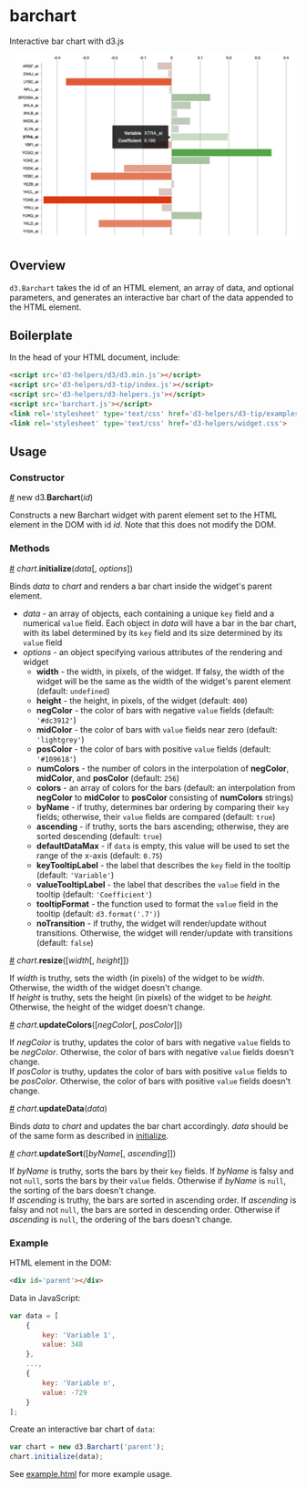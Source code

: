 # barchart
Interactive bar chart with d3.js

![alt text](https://raw.githubusercontent.com/alexrfling/barchart/master/img/example.png)

## Overview
`d3.Barchart` takes the id of an HTML element, an array of data, and optional parameters, and generates an interactive bar chart of the data appended to the HTML element.

## Boilerplate
In the head of your HTML document, include:
```html
<script src='d3-helpers/d3/d3.min.js'></script>
<script src='d3-helpers/d3-tip/index.js'></script>
<script src='d3-helpers/d3-helpers.js'></script>
<script src='barchart.js'></script>
<link rel='stylesheet' type='text/css' href='d3-helpers/d3-tip/examples/example-styles.css'>
<link rel='stylesheet' type='text/css' href='d3-helpers/widget.css'>
```

## Usage

### Constructor
<a name='constructorBarchart' href='#constructorBarchart'>#</a> new d3.__Barchart__(_id_)

Constructs a new Barchart widget with parent element set to the HTML element in the DOM with id _id_. Note that this does not modify the DOM.

### Methods
<a name='initialize' href='#initialize'>#</a> _chart_.__initialize__(_data_[, _options_])

Binds _data_ to _chart_ and renders a bar chart inside the widget's parent element.
* _data_ - an array of objects, each containing a unique `key` field and a numerical `value` field. Each object in _data_ will have a bar in the bar chart, with its label determined by its `key` field and its size determined by its `value` field
* _options_ - an object specifying various attributes of the rendering and widget
  * __width__ - the width, in pixels, of the widget. If falsy, the width of the widget will be the same as the width of the widget's parent element (default: `undefined`)
  * __height__ - the height, in pixels, of the widget (default: `400`)
  * __negColor__ - the color of bars with negative `value` fields (default: `'#dc3912'`)
  * __midColor__ - the color of bars with `value` fields near zero (default: `'lightgrey'`)
  * __posColor__ - the color of bars with positive `value` fields (default: `'#109618'`)
  * __numColors__ - the number of colors in the interpolation of __negColor__, __midColor__, and __posColor__ (default: `256`)
  * __colors__ - an array of colors for the bars (default: an interpolation from __negColor__ to __midColor__ to __posColor__ consisting of __numColors__ strings)
  * __byName__ - if truthy, determines bar ordering by comparing their `key` fields; otherwise, their `value` fields are compared (default: `true`)
  * __ascending__ - if truthy, sorts the bars ascending; otherwise, they are sorted descending (default: `true`)
  * __defaultDataMax__ - if `data` is empty, this value will be used to set the range of the x-axis (default: `0.75`)
  * __keyTooltipLabel__ - the label that describes the `key` field in the tooltip (default: `'Variable'`)
  * __valueTooltipLabel__ - the label that describes the `value` field in the tooltip (default: `'Coefficient'`)
  * __tooltipFormat__ - the function used to format the `value` field in the tooltip (default: `d3.format('.7')`)
  * __noTransition__ - if truthy, the widget will render/update without transitions. Otherwise, the widget will render/update with transitions (default: `false`)

<a name='resize' href='#resize'>#</a> _chart_.__resize__([_width_[, _height_]])

If _width_ is truthy, sets the width (in pixels) of the widget to be _width_. Otherwise, the width of the widget doesn't change.  
If _height_ is truthy, sets the height (in pixels) of the widget to be _height_. Otherwise, the height of the widget doesn't change.

<a name='updateColors' href='#updateColors'>#</a> _chart_.__updateColors__([_negColor_[, _posColor_]])

If _negColor_ is truthy, updates the color of bars with negative `value` fields to be _negColor_. Otherwise, the color of bars with negative `value` fields doesn't change.  
If _posColor_ is truthy, updates the color of bars with positive `value` fields to be _posColor_. Otherwise, the color of bars with positive `value` fields doesn't change.

<a name='updateData' href='#updateData'>#</a> _chart_.__updateData__(_data_)

Binds _data_ to _chart_ and updates the bar chart accordingly. _data_ should be of the same form as described in <a href='#initialize'>initialize</a>.

<a name='updateSort' href='#updateSort'>#</a> _chart_.__updateSort__([_byName_[, _ascending_]])

If _byName_ is truthy, sorts the bars by their `key` fields. If _byName_ is falsy and not `null`, sorts the bars by their `value` fields. Otherwise if _byName_ is `null`, the sorting of the bars doesn't change.  
If _ascending_ is truthy, the bars are sorted in ascending order. If _ascending_ is falsy and not `null`, the bars are sorted in descending order. Otherwise if _ascending_ is `null`, the ordering of the bars doesn't change.

### Example
HTML element in the DOM:
```html
<div id='parent'></div>
```
Data in JavaScript:
```js
var data = [
    {
        key: 'Variable 1',
        value: 348
    },
    ...,
    {
        key: 'Variable n',
        value: -729
    }
];
```
Create an interactive bar chart of `data`:
```js
var chart = new d3.Barchart('parent');
chart.initialize(data);
```
See <a href='https://github.com/alexrfling/barchart/blob/master/example.html'>example.html</a> for more example usage.
